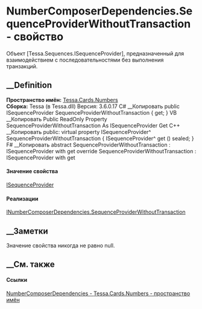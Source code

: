# NumberComposerDependencies.SequenceProviderWithoutTransaction - свойство
Объект [Tessa.Sequences.ISequenceProvider], предназначенный для
взаимодействием с последовательностями без выполнения транзакций.
## __Definition
 **Пространство имён:** [Tessa.Cards.Numbers](N_Tessa_Cards_Numbers.htm)  
 **Сборка:** Tessa (в Tessa.dll) Версия: 3.6.0.17
C# __Копировать
     public ISequenceProvider SequenceProviderWithoutTransaction { get; }
VB __Копировать
     Public ReadOnly Property SequenceProviderWithoutTransaction As ISequenceProvider
    	Get
C++ __Копировать
     public:
    virtual property ISequenceProvider^ SequenceProviderWithoutTransaction {
    	ISequenceProvider^ get () sealed;
    }
F# __Копировать
     abstract SequenceProviderWithoutTransaction : ISequenceProvider with get
    override SequenceProviderWithoutTransaction : ISequenceProvider with get
#### Значение свойства
[ISequenceProvider](T_Tessa_Sequences_ISequenceProvider.htm)
#### Реализации
[INumberComposerDependencies.SequenceProviderWithoutTransaction](P_Tessa_Cards_Numbers_INumberComposerDependencies_SequenceProviderWithoutTransaction.htm)  
##  __Заметки
Значение свойства никогда не равно null.
## __См. также
#### Ссылки
[NumberComposerDependencies -
](T_Tessa_Cards_Numbers_NumberComposerDependencies.htm)
[Tessa.Cards.Numbers - пространство имён](N_Tessa_Cards_Numbers.htm)
